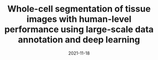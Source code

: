 ---
title: "Whole-cell segmentation of tissue images with human-level performance using large-scale data annotation and deep learning"
collection: publications
permalink: /publication/2021-mesmer
date: 2021-11-18
venue: Nature Biotechnology
link: 'https://doi.org/10.1038/s41587-021-01094-0'
authors:
    - Noah F. Greenwald
    - Geneva Miller
    - Erick Moen
    - Alex Kong
    - Adam Kagel
    - Christine Camacho Fullaway
    - Brianna J. McIntosh
    - Ke Leow
    - Morgan Schwartz
    - Thomas Dougherty
    - Cole Pavelchek
    - Sunny Cui
    - Isabella Camplisson
    - Omer Bar-Tal
    - Jaiveer Singh
    - Mara Fong
    - Gautam Chaudhry
    - Zion Abraham
    - Jackson Moseley
    - Shiri Warshawsky
    - Erin Soon
    - Shirley Greenbaum
    - Tyler Risom
    - Travis Hollmann
    - Leeat Keren
    - Will Graf
    - Michael Angelo
    - David Van Valen
---